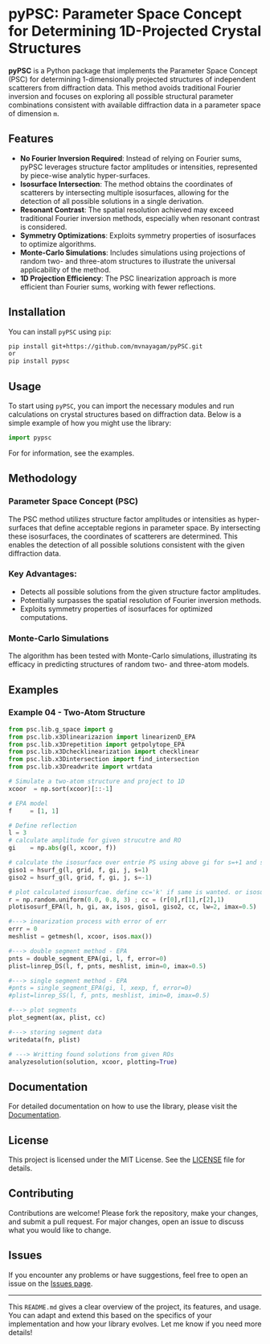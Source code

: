 # pyPSC: Parameter Space Concept for Determining 1D-Projected Crystal Structures

**pyPSC** is a Python package that implements the Parameter Space Concept (PSC) for determining 1-dimensionally projected structures of independent scatterers from diffraction data. This method avoids traditional Fourier inversion and focuses on exploring all possible structural parameter combinations consistent with available diffraction data in a parameter space of dimension `m`.

## Features

- **No Fourier Inversion Required**: Instead of relying on Fourier sums, pyPSC leverages structure factor amplitudes or intensities, represented by piece-wise analytic hyper-surfaces.
- **Isosurface Intersection**: The method obtains the coordinates of scatterers by intersecting multiple isosurfaces, allowing for the detection of all possible solutions in a single derivation.
- **Resonant Contrast**: The spatial resolution achieved may exceed traditional Fourier inversion methods, especially when resonant contrast is considered.
- **Symmetry Optimizations**: Exploits symmetry properties of isosurfaces to optimize algorithms.
- **Monte-Carlo Simulations**: Includes simulations using projections of random two- and three-atom structures to illustrate the universal applicability of the method.
- **1D Projection Efficiency**: The PSC linearization approach is more efficient than Fourier sums, working with fewer reflections.

## Installation

You can install `pyPSC` using `pip`:

```bash
pip install git+https://github.com/mvnayagam/pyPSC.git
or
pip install pypsc
```

## Usage

To start using `pyPSC`, you can import the necessary modules and run calculations on crystal structures based on diffraction data. Below is a simple example of how you might use the library:

```python
import pypsc
```
For for information, see the examples. 

## Methodology

### Parameter Space Concept (PSC)
The PSC method utilizes structure factor amplitudes or intensities as hyper-surfaces that define acceptable regions in parameter space. By intersecting these isosurfaces, the coordinates of scatterers are determined. This enables the detection of all possible solutions consistent with the given diffraction data.

### Key Advantages:
- Detects all possible solutions from the given structure factor amplitudes.
- Potentially surpasses the spatial resolution of Fourier inversion methods.
- Exploits symmetry properties of isosurfaces for optimized computations.

### Monte-Carlo Simulations
The algorithm has been tested with Monte-Carlo simulations, illustrating its efficacy in predicting structures of random two- and three-atom models.

## Examples

### Example 04 - Two-Atom Structure 
```python
from psc.lib.g_space import g
from psc.lib.x3Dlinearizazion import linearizenD_EPA
from psc.lib.x3Drepetition import getpolytope_EPA  
from psc.lib.x3Dchecklinearization import checklinear
from psc.lib.x3Dintersection import find_intersection
from psc.lib.x3Dreadwrite import wrtdata

# Simulate a two-atom structure and project to 1D
xcoor  = np.sort(xcoor)[::-1]

# EPA model
f     = [1, 1]

# Define reflection
l = 3
# calculate amplitude for given strucutre and RO
gi    = np.abs(g(l, xcoor, f))

# calculate the isosurface over entrie PS using above gi for s=+1 and s=-1
giso1 = hsurf_g(l, grid, f, gi, j, s=1)
giso2 = hsurf_g(l, grid, f, gi, j, s=-1)

# plot calculated isosurfcae. define cc='k' if same is wanted. or isosurface colour will change automatically
r = np.random.uniform(0.0, 0.8, 3) ; cc = (r[0],r[1],r[2],1)
plotisosurf_EPA(l, h, gi, ax, isos, giso1, giso2, cc, lw=2, imax=0.5)

#---> inearization process with error of err 
errr = 0
meshlist = getmesh(l, xcoor, isos.max())

#---> double segment method - EPA
pnts = double_segment_EPA(gi, l, f, error=0)
plist=linrep_DS(l, f, pnts, meshlist, imin=0, imax=0.5)

#---> single segment method - EPA
#pnts = single_segment_EPA(gi, l, xexp, f, error=0)
#plist=linrep_SS(l, f, pnts, meshlist, imin=0, imax=0.5)

#---> plot segments
plot_segment(ax, plist, cc)

#---> storing segment data
writedata(fn, plist)

# ---> Writting found solutions from given ROs
analyzesolution(solution, xcoor, plotting=True)
```

## Documentation

For detailed documentation on how to use the library, please visit the [Documentation](https://github.com/mvnayagam/pyPSC.git).

## License

This project is licensed under the MIT License. See the [LICENSE](LICENSE) file for details.

## Contributing

Contributions are welcome! Please fork the repository, make your changes, and submit a pull request. For major changes, open an issue to discuss what you would like to change.

## Issues

If you encounter any problems or have suggestions, feel free to open an issue on the [Issues page](https://github.com/mvnayagam/pyPSC/issues).

---

This `README.md` gives a clear overview of the project, its features, and usage. You can adapt and extend this based on the specifics of your implementation and how your library evolves. Let me know if you need more details!